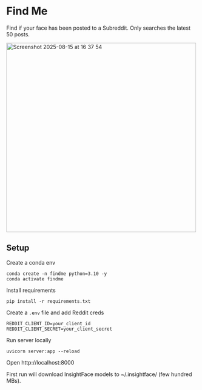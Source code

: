 
# Find Me

Find if your face has been posted to a Subreddit. Only searches the latest 50 posts. 

<img width="500" height="500" alt="Screenshot 2025-08-15 at 16 37 54" src="https://github.com/user-attachments/assets/31337e9f-fbfb-455b-a419-1c79d8fd4a7e" />

## Setup

Create a conda env
```
conda create -n findme python=3.10 -y
conda activate findme
```

Install requirements
```
pip install -r requirements.txt
```

Create a `.env` file and add Reddit creds
```
REDDIT_CLIENT_ID=your_client_id
REDDIT_CLIENT_SECRET=your_client_secret
```

Run server locally
```
uvicorn server:app --reload
```

Open http://localhost:8000

First run will download InsightFace models to ~/.insightface/ (few hundred MBs).

